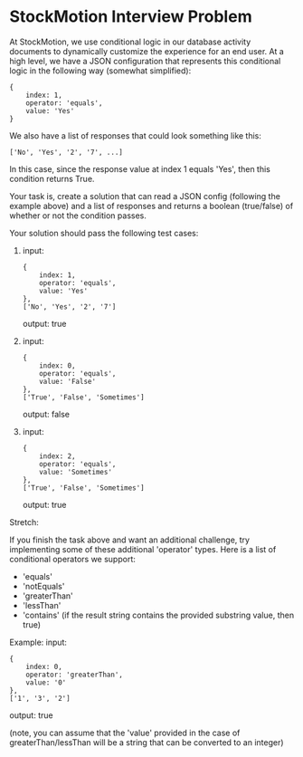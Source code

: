 # StockMotion Interview Problem

At StockMotion, we use conditional logic in our database activity documents to dynamically customize the experience for an end user. At a high level, we have a JSON configuration that represents this conditional logic in the following way (somewhat simplified):

```
{
    index: 1,
    operator: 'equals',
    value: 'Yes'
}
```

We also have a list of responses that could look something like this:

```
['No', 'Yes', '2', '7', ...]
```

In this case, since the response value at index 1 equals 'Yes', then this condition returns True.

Your task is, create a solution that can read a JSON config (following the example above) and a list of responses
and returns a boolean (true/false) of whether or not the condition passes.

Your solution should pass the following test cases:

1.
    input:
    ```
    {
        index: 1,
        operator: 'equals',
        value: 'Yes'
    },
    ['No', 'Yes', '2', '7']
    ```

    output: true


2.
    input:
    ```
    {
        index: 0,
        operator: 'equals',
        value: 'False'
    },
    ['True', 'False', 'Sometimes']
    ```

    output: false

3.
    input:
    ```
    {
        index: 2,
        operator: 'equals',
        value: 'Sometimes'
    },
    ['True', 'False', 'Sometimes']
    ```

    output: true


Stretch:

If you finish the task above and want an additional challenge, try implementing some of these
additional 'operator' types. Here is a list of conditional operators we support:

- 'equals'
- 'notEquals'
- 'greaterThan'
- 'lessThan'
- 'contains' (if the result string contains the provided substring value, then true)

Example:
input:
```
{
    index: 0,
    operator: 'greaterThan',
    value: '0'
},
['1', '3', '2']
```

output: true

(note, you can assume that the 'value' provided in the case of greaterThan/lessThan will be a string
that can be converted to an integer)